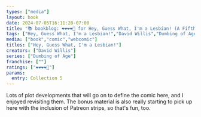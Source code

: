 ```yaml
---
types: ["media"]
layout: book
date: 2024-07-05T16:11:28-07:00
title: "📚 bookblog: ❤️❤️❤️❤️🖤 for Hey, Guess What, I'm a Lesbian! (A Fifth Dumbing of Age Collection), by David Willis"
tags: ["Hey, Guess What, I'm a Lesbian!","David Willis","Dumbing of Age","webcomics","Patreon"]
media: ["book","comic","webcomic"]
titles: ["Hey, Guess What, I'm a Lesbian!"]
creators: ["David Willis"]
series: ["Dumbing of Age"]
franchise: [""]
ratings: ["❤️❤️❤️❤️🖤"]
params:
  entry: Collection 5
---
```


Lots of plot developments that will go on to define the comic here, and I enjoyed revisiting them. The bonus material is also really starting to pick up here with the inclusion of Patreon strips, so that's fun, too.
